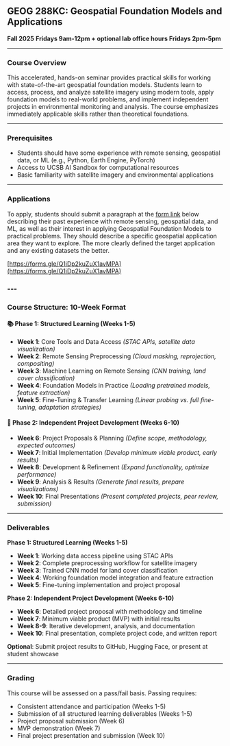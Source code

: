 ## **GEOG 288KC: Geospatial Foundation Models and Applications**

**Fall 2025**
**Fridays 9am-12pm \+ optional lab office hours Fridays 2pm-5pm**

---

### **Course Overview**

This accelerated, hands-on seminar provides practical skills for working with state-of-the-art geospatial foundation models. Students learn to access, process, and analyze satellite imagery using modern tools, apply foundation models to real-world problems, and implement independent projects in environmental monitoring and analysis. The course emphasizes immediately applicable skills rather than theoretical foundations.

---

### **Prerequisites**

* Students should have some experience with remote sensing, geospatial data, or ML (e.g., Python, Earth Engine, PyTorch)
* Access to UCSB AI Sandbox for computational resources
* Basic familiarity with satellite imagery and environmental applications

---

### **Applications**

To apply, students should submit a paragraph at the [form link](https://forms.gle/Q1iDp2kuZuX1avMPA) below describing their past experience with remote sensing, geospatial data, and ML, as well as their interest in applying Geospatial Foundation Models to practical problems. They should describe a specific geospatial application area they want to explore. The more clearly defined the target application and any existing datasets the better.

[https://forms.gle/Q1iDp2kuZuX1avMPA](https://forms.gle/Q1iDp2kuZuX1avMPA)

### ---

### **Course Structure: 10-Week Format**

#### **📚 Phase 1: Structured Learning (Weeks 1-5)**

* **Week 1**: Core Tools and Data Access *(STAC APIs, satellite data visualization)*
* **Week 2**: Remote Sensing Preprocessing *(Cloud masking, reprojection, compositing)*
* **Week 3**: Machine Learning on Remote Sensing *(CNN training, land cover classification)*
* **Week 4**: Foundation Models in Practice *(Loading pretrained models, feature extraction)*
* **Week 5**: Fine-Tuning & Transfer Learning *(Linear probing vs. full fine-tuning, adaptation strategies)*

#### **🎯 Phase 2: Independent Project Development (Weeks 6-10)**

* **Week 6**: Project Proposals & Planning *(Define scope, methodology, expected outcomes)*
* **Week 7**: Initial Implementation *(Develop minimum viable product, early results)*
* **Week 8**: Development & Refinement *(Expand functionality, optimize performance)*
* **Week 9**: Analysis & Results *(Generate final results, prepare visualizations)*
* **Week 10**: Final Presentations *(Present completed projects, peer review, submission)*

---

### **Deliverables**

**Phase 1: Structured Learning (Weeks 1-5)**

* **Week 1**: Working data access pipeline using STAC APIs
* **Week 2**: Complete preprocessing workflow for satellite imagery
* **Week 3**: Trained CNN model for land cover classification
* **Week 4**: Working foundation model integration and feature extraction
* **Week 5**: Fine-tuning implementation and project proposal

**Phase 2: Independent Project Development (Weeks 6-10)**

* **Week 6**: Detailed project proposal with methodology and timeline
* **Week 7**: Minimum viable product (MVP) with initial results
* **Week 8-9**: Iterative development, analysis, and documentation
* **Week 10**: Final presentation, complete project code, and written report

**Optional**: Submit project results to GitHub, Hugging Face, or present at student showcase

---

### **Grading**

This course will be assessed on a pass/fail basis. Passing requires:

* Consistent attendance and participation (Weeks 1-5)
* Submission of all structured learning deliverables (Weeks 1-5)
* Project proposal submission (Week 6)
* MVP demonstration (Week 7)
* Final project presentation and submission (Week 10)
